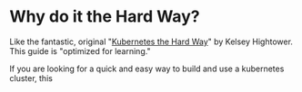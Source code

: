 # Why do it the Hard Way?

Like the fantastic, original "[Kubernetes the Hard Way](https://github.com/kelseyhightower/kubernetes-the-hard-way)" by Kelsey Hightower. This guide is "optimized for learning."

If you are looking for a quick and easy way to build and use a kubernetes cluster, this 

